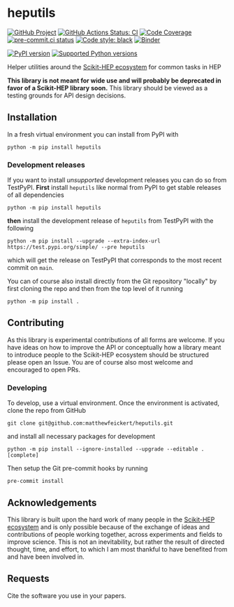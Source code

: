 # heputils

[![GitHub Project](https://img.shields.io/badge/GitHub--blue?style=social&logo=GitHub)](https://github.com/matthewfeickert/heputils)
[![GitHub Actions Status: CI](https://github.com/matthewfeickert/heputils/workflows/CI/badge.svg?branch=main)](https://github.com/matthewfeickert/heputils/actions?query=workflow%3ACI+branch%3Amain)
[![Code Coverage](https://codecov.io/gh/matthewfeickert/heputils/graph/badge.svg?branch=main)](https://codecov.io/gh/matthewfeickert/heputils?branch=main)
[![pre-commit.ci status](https://results.pre-commit.ci/badge/github/matthewfeickert/heputils/main.svg)](https://results.pre-commit.ci/latest/github/matthewfeickert/heputils/main)
[![Code style: black](https://img.shields.io/badge/code%20style-black-000000.svg)](https://github.com/psf/black)
[![Binder](https://mybinder.org/badge_logo.svg)](https://mybinder.org/v2/gh/matthewfeickert/heputils/HEAD)

[![PyPI version](https://badge.fury.io/py/heputils.svg)](https://badge.fury.io/py/heputils)
[![Supported Python versions](https://img.shields.io/pypi/pyversions/heputils.svg)](https://pypi.org/project/heputils/)

Helper utilities around the [Scikit-HEP ecosystem][Scikit-HEP] for common tasks in HEP

**This library is not meant for wide use and will probably be deprecated in favor of a Scikit-HEP library soon.**
This library should be viewed as a testing grounds for API design decisions.

## Installation

In a fresh virtual environment you can install from PyPI with

```
python -m pip install heputils
```

### Development releases

If you want to install _unsupported_ development releases you can do so from TestPyPI.
**First** install `heputils` like normal from PyPI to get stable releases of all dependencies

```
python -m pip install heputils
```

**then** install the development release of `heputils` from TestPyPI with the following

```
python -m pip install --upgrade --extra-index-url https://test.pypi.org/simple/ --pre heputils
```

which will get the release on TestPyPI that corresponds to the most recent commit on `main`.

You can of course also install directly from the Git repository "locally" by first cloning the repo and then from the top level of it running

```
python -m pip install .
```

## Contributing

As this library is experimental contributions of all forms are welcome.
If you have ideas on how to improve the API or conceptually how a library meant to introduce people to the Scikit-HEP ecosystem should be structured please open an Issue.
You are of course also most welcome and encouraged to open PRs.

### Developing

To develop, use a virtual environment.
Once the environment is activated, clone the repo from GitHub

```
git clone git@github.com:matthewfeickert/heputils.git
```

and install all necessary packages for development

```
python -m pip install --ignore-installed --upgrade --editable .[complete]
```

Then setup the Git pre-commit hooks by running

```
pre-commit install
```

## Acknowledgements

This library is built upon the hard work of many people in the [Scikit-HEP ecosystem][Scikit-HEP] and is only possible because of the exchange of ideas and contributions of people working together, across experiments and fields to improve science.
This is not an inevitability, but rather the result of directed thought, time, and effort, to which I am most thankful to have benefited from and have been involved in.

## Requests

Cite the software you use in your papers.

[Scikit-HEP]: https://scikit-hep.org/
